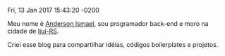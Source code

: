 Fri, 13 Jan 2017 15:43:20 -0200

Meu nome é [Anderson Ismael](https://www.facebook.com/AiCoutoS), sou programador back-end e moro na cidade de [Ijuí-RS](https://www.google.com.br/maps/place/Iju%C3%AD,+RS/@-28.3898457,-53.9456548,13z). 

Criei esse blog para compartilhar idéias, códigos boilerplates e projetos.
